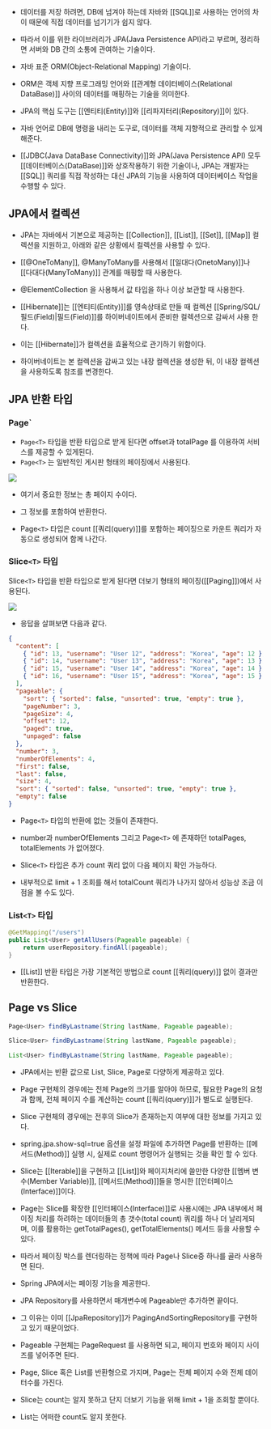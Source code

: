 - 데이터를 저장 하려면, DB에 넘겨야 하는데 자바와 [[SQL]]로 사용하는 언어의 차이 때문에 직접 데이터를 넘기기가 쉽지 않다.
- 따라서 이를 위한 라이브러리가 JPA(Java Persistence API)라고 부르며, 정리하면 서버와 DB 간의 소통에 관여하는 기술이다.

- 자바 표준 ORM(Object-Relational Mapping) 기술이다.
- ORM은 객체 지향 프로그래밍 언어와 [[관계형 데이터베이스(Relational DataBase)]] 사이의 데이터를 매핑하는 기술을 의미한다.

- JPA의 핵심 도구는 [[엔티티(Entity)]]와 [[리파지터리(Repository)]]이 있다.

- 자바 언어로 DB에 명령을 내리는 도구로, 데이터를 객체 지향적으로 관리할 수 있게 해준다.

- [[JDBC(Java DataBase Connectivity)]]와 JPA(Java Persistence API) 모두 [[데이터베이스(DataBase)]]와 상호작용하기 위한 기술이나, JPA는 개발자는 [[SQL]] 쿼리를 직접 작성하는 대신 JPA의 기능을 사용하여 데이터베이스 작업을 수행할 수 있다.


## JPA에서 컬렉션

- JPA는 자바에서 기본으로 제공하는 [[Collection]], [[List]], [[Set]], [[Map]] 컬렉션을 지원하고, 아래와 같은 상황에서 컬렉션을 사용할 수 있다.

- [[@OneToMany]], @ManyToMany를 사용해서 [[일대다(OnetoMany)]]나 [[다대다(ManyToMany)]] 관계를 매핑할 때 사용한다.
- @ElementCollection 을 사용해서 값 타입을 하나 이상 보관할 때 사용한다.

- [[Hibernate]]는 [[엔티티(Entity)]]를 영속상태로 만들 때 컬렉션 [[Spring/SQL/필드(Field)|필드(Field)]]를 하이버네이트에서 준비한 컬렉션으로 감싸서 사용 한다. 
- 이는 [[Hibernate]]가 컬렉션을 효율적으로 관기하기 위함이다.  
- 하이버네이트는 본 컬렉션을 감싸고 있는 내장 컬렉션을 생성한 뒤, 이 내장 컬렉션을 사용하도록 참조를 변경한다.


## JPA 반환 타입
### Page`<T>

- `Page<T>` 타입을 반환 타입으로 받게 된다면 offset과 totalPage 를 이용하여 서비스를 제공할 수 있게된다.
- `Page<T>` 는 일반적인 게시판 형태의 페이징에서 사용된다.

![](https://blog.kakaocdn.net/dn/mtn8w/btq2gEQa7Hq/bC5skfEAFRJ3F5rBLfDpW1/img.png)

- 여기서 중요한 정보는 총 페이지 수이다.
- 그 정보를 포함하여 반환한다.

- Page`<T>` 타입은 count [[쿼리(query)]]를 포함하는 페이징으로 카운트 쿼리가 자동으로 생성되어 함께 나간다.

### Slice`<T>` 타입

Slice`<T>` 타입을 반환 타입으로 받게 된다면 더보기 형태의 페이징([[Paging]])에서 사용된다.

![](https://blog.kakaocdn.net/dn/6RNYg/btq2ieCHGiH/EqncoN0p4eq9LHnhEfvTB1/img.png)

- 응답을 살펴보면 다음과 같다.

```json
{
  "content": [
    { "id": 13, "username": "User 12", "address": "Korea", "age": 12 },
    { "id": 14, "username": "User 13", "address": "Korea", "age": 13 },
    { "id": 15, "username": "User 14", "address": "Korea", "age": 14 },
    { "id": 16, "username": "User 15", "address": "Korea", "age": 15 }
  ],
  "pageable": {
    "sort": { "sorted": false, "unsorted": true, "empty": true },
    "pageNumber": 3,
    "pageSize": 4,
    "offset": 12,
    "paged": true,
    "unpaged": false
  },
  "number": 3,
  "numberOfElements": 4,
  "first": false,
  "last": false,
  "size": 4,
  "sort": { "sorted": false, "unsorted": true, "empty": true },
  "empty": false
}
```

- Page`<T>` 타입의 반환에 없는 것들이 존재한다.
  
- number과 numberOfElements 그리고 Page`<T>` 에 존재하던 totalPages, totalElements 가 없어졌다.

- Slice`<T>` 타입은 추가 count 쿼리 없이 다음 페이지 확인 가능하다. 
- 내부적으로 limit + 1 조회를 해서 totalCount 쿼리가 나가지 않아서 성능상 조금 이점을 볼 수도 있다.

### List`<T>` 타입

```java
@GetMapping("/users")
public List<User> getAllUsers(Pageable pageable) {
	return userRepository.findAll(pageable);
}
```

- [[List]] 반환 타입은 가장 기본적인 방법으로 count [[쿼리(query)]] 없이 결과만 반환한다.

## Page vs Slice

```java
Page<User> findByLastname(String lastName, Pageable pageable);

Slice<User> findByLastname(String lastName, Pageable pageable);

List<User> findByLastname(String lastName, Pageable pageable);
```

- JPA에서는 반환 값으로 List, Slice, Page로 다양하게 제공하고 있다. 
- Page 구현체의 경우에는 전체 Page의 크기를 알아야 하므로, 필요한 Page의 요청과 함께, 전체 페이지 수를 계산하는 count [[쿼리(query)]]가 별도로 실행된다. 

- Slice 구현체의 경우에는 전후의 Slice가 존재하는지 여부에 대한 정보를 가지고 있다.

- spring.jpa.show-sql=true 옵션을 설정 파일에 추가하면 Page를 반환하는 [[메서드(Method)]] 실행 시, 실제로 count 명령어가 실행되는 것을 확인 할 수 있다.

- Slice는 [[Iterable]]을 구현하고 [[List]]와 페이지처리에 쓸만한 다양한 [[멤버 변수(Member Variable)]], [[메서드(Method)]]들을 명시한 [[인터페이스(Interface)]]이다.

- Page는 Slice를 확장한 [[인터페이스(Interface)]]로 사용시에는 JPA 내부에서 페이징 처리를 하려하는 데이터들의 총 갯수(total count) 쿼리를 하나 더 날리게되며, 이를 활용하는 getTotalPages(), getTotalElements() 메서드 등을 사용할 수 있다.

- 따라서 페이징 박스를 렌더링하는 정책에 따라 Page나 Slice중 하나를 골라 사용하면 된다.


- Spring JPA에서는 페이징 기능을 제공한다.
- JPA Repository를 사용하면서 매개변수에 Pageable만 추가하면 끝이다.

- 그 이유는 이미 [[JpaRepository]]가 PagingAndSortingRepository를 구현하고 있기 때문이었다.
- Pageable 구현체는 PageRequest 를 사용하면 되고, 페이지 번호와 페이지 사이즈를 넣어주면 된다.
- Page, Slice 혹은 List를 반환형으로 가지며, Page는 전체 페이지 수와 전체 데이터수를 가진다.
- Slice는 count는 알지 못하고 단지 더보기 기능을 위해 limit + 1을 조회할 뿐이다.
- List는 어떠한 count도 알지 못한다.